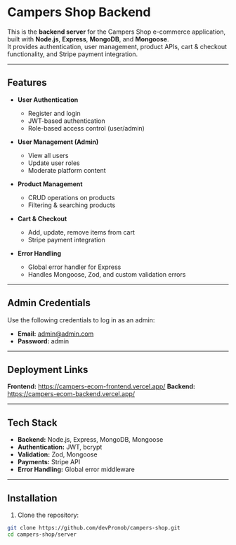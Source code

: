 # Campers Shop Backend

This is the **backend server** for the Campers Shop e-commerce application, built with **Node.js**, **Express**, **MongoDB**, and **Mongoose**.  
It provides authentication, user management, product APIs, cart & checkout functionality, and Stripe payment integration.

---

## Features

- **User Authentication**
  - Register and login
  - JWT-based authentication
  - Role-based access control (user/admin)
  
- **User Management (Admin)**
  - View all users
  - Update user roles
  - Moderate platform content

- **Product Management**
  - CRUD operations on products
  - Filtering & searching products

- **Cart & Checkout**
  - Add, update, remove items from cart
  - Stripe payment integration

- **Error Handling**
  - Global error handler for Express
  - Handles Mongoose, Zod, and custom validation errors

---

## Admin Credentials

Use the following credentials to log in as an admin:

- **Email:** admin@admin.com  
- **Password:** admin


---
## Deployment Links

**Frontend:** https://campers-ecom-frontend.vercel.app/
**Backend:** https://campers-ecom-backend.vercel.app/


---

## Tech Stack

- **Backend:** Node.js, Express, MongoDB, Mongoose
- **Authentication:** JWT, bcrypt
- **Validation:** Zod, Mongoose
- **Payments:** Stripe API
- **Error Handling:** Global error middleware

---

## Installation

1. Clone the repository:

```bash
git clone https://github.com/devPronob/campers-shop.git
cd campers-shop/server
